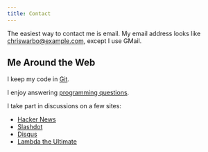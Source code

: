 ```yaml
---
title: Contact
---
```


The easiest way to contact me is email. My email address looks like chriswarbo@example.com, except I use GMail.

## Me Around the Web ##

I keep my code in [Git](/git).

I enjoy answering [programming questions](http://stackexchange.com/users/474782/warbo).

I take part in discussions on a few sites:

 - [Hacker News](https://news.ycombinator.com/user?id=chriswarbo)
 - [Slashdot](http://slashdot.org/~Warbothong)
 - [Disqus](https://disqus.com/chris_warburton)
 - [Lambda the Ultimate](http://lambda-the-ultimate.org/user/11268)
